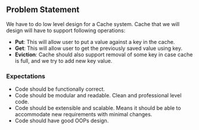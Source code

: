 ## Problem Statement

We have to do low level design for a Cache system. Cache that we will design will have to support following operations:

- **Put**: This will allow user to put a value against a key in the cache.
- **Get**: This will allow user to get the previously saved value using key.
- **Eviction**: Cache should also support removal of some key in case cache is full, and we try to add new key value.

### Expectations

- Code should be functionally correct.
- Code should be modular and readable. Clean and professional level code.
- Code should be extensible and scalable. Means it should be able to accommodate new requirements with minimal changes.
- Code should have good OOPs design.
